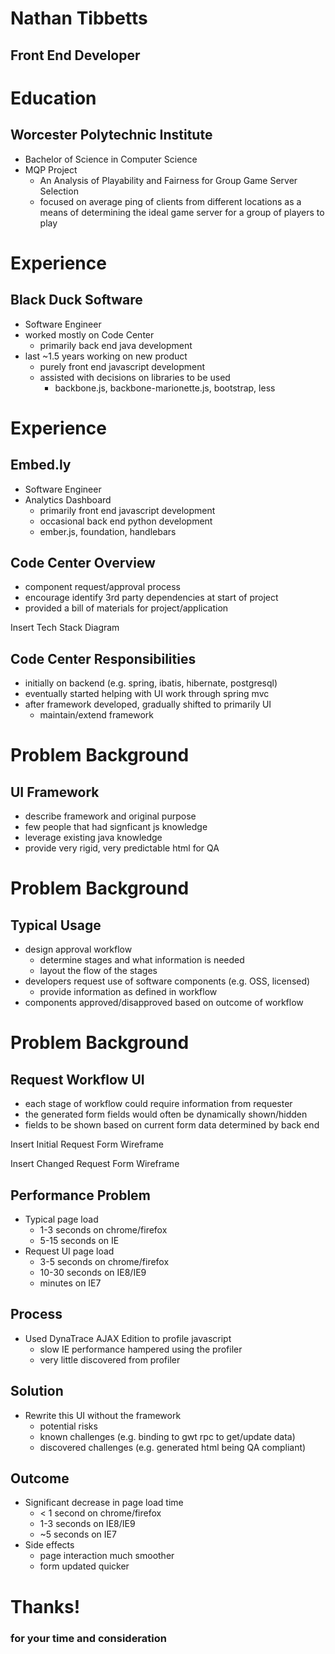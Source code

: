 # Nathan Tibbetts <!-- .element: style="color: #fdf6e3;" -->
## Front End Developer

<!--/-->
# Education
## Worcester Polytechnic Institute
- Bachelor of Science in Computer Science
- MQP Project
  - An Analysis of Playability and Fairness for Group Game Server Selection
  - focused on average ping of clients from different locations as a means of determining the ideal game server for a group of players to play

<!--/-->
# Experience
## Black Duck Software
- Software Engineer
- worked mostly on Code Center
  - primarily back end java development
- last ~1.5 years working on new product
  - purely front end javascript development
  - assisted with decisions on libraries to be used
    - backbone.js, backbone-marionette.js, bootstrap, less

<!--//-->
# Experience
## Embed.ly
- Software Engineer
- Analytics Dashboard
  - primarily front end javascript development
  - occasional back end python development
  - ember.js, foundation, handlebars

<!--/-->
## Code Center Overview
- component request/approval process
- encourage identify 3rd party dependencies at start of project
- provided a bill of materials for project/application

<!--//-->
Insert Tech Stack Diagram

<!--//-->
## Code Center Responsibilities
- initially on backend (e.g. spring, ibatis, hibernate, postgresql)
- eventually started helping with UI work through spring mvc
- after framework developed, gradually shifted to primarily UI
  - maintain/extend framework

<!--/-->
# Problem Background
## UI Framework
 - describe framework and original purpose
  - few people that had signficant js knowledge
  - leverage existing java knowledge
  - provide very rigid, very predictable html for QA

<!--//-->
# Problem Background
## Typical Usage
- design approval workflow
  - determine stages and what information is needed
  - layout the flow of the stages
- developers request use of software components (e.g. OSS, licensed)
  - provide information as defined in workflow
- components approved/disapproved based on outcome of workflow

<!--//-->
# Problem Background
## Request Workflow UI
- each stage of workflow could require information from requester
- the generated form fields would often be dynamically shown/hidden
- fields to be shown based on current form data determined by back end

<!--//-->
Insert Initial Request Form Wireframe

<!--//-->
Insert Changed Request Form Wireframe

<!--/-->
## Performance Problem
- Typical page load
  - 1-3 seconds on chrome/firefox
  - 5-15 seconds on IE
- Request UI page load
  - 3-5 seconds on chrome/firefox
  - 10-30 seconds on IE8/IE9
  - minutes on IE7

<!--/-->
## Process
- Used DynaTrace AJAX Edition to profile javascript
  - slow IE performance hampered using the profiler
  - very little discovered from profiler

<!--//-->
## Solution
- Rewrite this UI without the framework
  - potential risks
  - known challenges (e.g. binding to gwt rpc to get/update data)
  - discovered challenges (e.g. generated html being QA compliant)

<!--//-->
## Outcome
- Significant decrease in page load time
  - < 1 second on chrome/firefox
  - 1-3 seconds on IE8/IE9
  - ~5 seconds on IE7
- Side effects
  - page interaction much smoother
  - form updated quicker

<!--/-->
# Thanks! <!-- .element: style="color: #268bd2;" -->
### for your time and consideration
